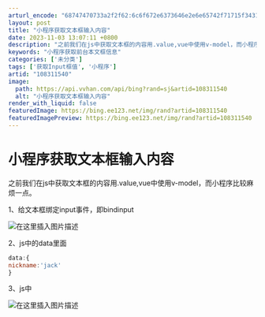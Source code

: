 ```yaml
---
arturl_encode: "68747470733a2f2f62:6c6f672e6373646e2e6e65742f71715f34313831383835372f:61727469636c652f64657461696c732f313038333131353430"
layout: post
title: "小程序获取文本框输入内容"
date: 2023-11-03 13:07:11 +0800
description: "之前我们在js中获取文本框的内容用.value,vue中使用v-model，而小程序比较麻烦一点。1"
keywords: "小程序获取前台本文框信息"
categories: ['未分类']
tags: ['获取Input框值', '小程序']
artid: "108311540"
image:
  path: https://api.vvhan.com/api/bing?rand=sj&artid=108311540
  alt: "小程序获取文本框输入内容"
render_with_liquid: false
featuredImage: https://bing.ee123.net/img/rand?artid=108311540
featuredImagePreview: https://bing.ee123.net/img/rand?artid=108311540
---
```


# 小程序获取文本框输入内容

之前我们在js中获取文本框的内容用.value,vue中使用v-model，而小程序比较麻烦一点。
  
1、给文本框绑定input事件，即bindinput
  
![在这里插入图片描述](https://i-blog.csdnimg.cn/blog_migrate/f0f67ae64fafca93b859031cdb7eee36.png#pic_center)
  
2、js中的data里面

```javascript
data:{
nickname:'jack'
}

```

3、js中
  
![在这里插入图片描述](https://i-blog.csdnimg.cn/blog_migrate/688733bb249362170c2daaea25bc8ede.png)